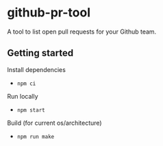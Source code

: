 # github-pr-tool

A tool to list open pull requests for your Github team.

## Getting started
Install dependencies
 - `npm ci`

Run locally
 - `npm start`

Build (for current os/architecture)
 - `npm run make`
